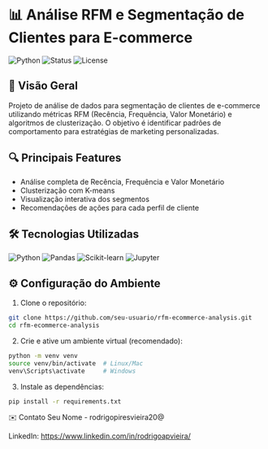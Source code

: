 # 📊 Análise RFM e Segmentação de Clientes para E-commerce

<img src="https://img.shields.io/badge/Python-3.8%2B-blue" alt="Python"> <img src="https://img.shields.io/badge/Status-Concluído-green" alt="Status"> <img src="https://img.shields.io/badge/Licença-MIT-orange" alt="License">

## 📌 Visão Geral

Projeto de análise de dados para segmentação de clientes de e-commerce utilizando métricas RFM (Recência, Frequência, Valor Monetário) e algoritmos de clusterização. O objetivo é identificar padrões de comportamento para estratégias de marketing personalizadas.

## 🔍 Principais Features

- Análise completa de Recência, Frequência e Valor Monetário
- Clusterização com K-means
- Visualização interativa dos segmentos
- Recomendações de ações para cada perfil de cliente

## 🛠 Tecnologias Utilizadas

<p align="left">
  <img src="https://img.shields.io/badge/Python-FFD43B?style=for-the-badge&logo=python&logoColor=blue" alt="Python">
  <img src="https://img.shields.io/badge/Pandas-2C2D72?style=for-the-badge&logo=pandas&logoColor=white" alt="Pandas">
  <img src="https://img.shields.io/badge/scikit_learn-F7931E?style=for-the-badge&logo=scikit-learn&logoColor=white" alt="Scikit-learn">
  <img src="https://img.shields.io/badge/Jupyter-F37626?style=for-the-badge&logo=Jupyter&logoColor=white" alt="Jupyter">
</p>


## ⚙️ Configuração do Ambiente

1. Clone o repositório:
```bash
git clone https://github.com/seu-usuario/rfm-ecommerce-analysis.git
cd rfm-ecommerce-analysis
```
2. Crie e ative um ambiente virtual (recomendado):

```bash
python -m venv venv
source venv/bin/activate  # Linux/Mac
venv\Scripts\activate     # Windows
```
3. Instale as dependências:
```bash
pip install -r requirements.txt
```

✉️ Contato
Seu Nome - rodrigopiresvieira20@

LinkedIn: https://www.linkedin.com/in/rodrigoapvieira/
